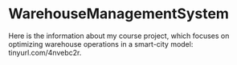 # WarehouseManagementSystem
Here is the information about my course project, which focuses on optimizing warehouse operations in a smart-city model: tinyurl.com/4nvebc2r.
